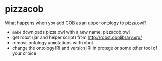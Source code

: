 # pizzacob
What happens when you add COB as an upper ontology to pizza.owl?

- `make` downloads pizza.owl with a new name: pizzacob.owl
- get robot (jar and helper script) from http://robot.obolibrary.org/
- remove ontology annotations with robot
- change the ontology IRI and version IRI in protege or some other tool of your choice
